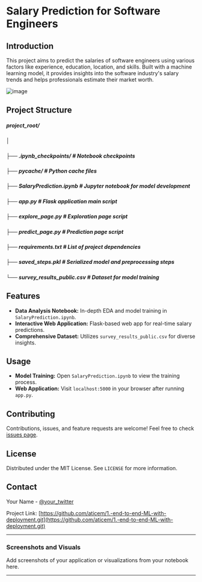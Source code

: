 # Salary Prediction for Software Engineers

## Introduction

This project aims to predict the salaries of software engineers using various factors like experience, education, location, and skills. Built with a machine learning model, it provides insights into the software industry's salary trends and helps professionals estimate their market worth.

![image](https://github.com/aticem/1.-end-to-end-ML-with-deployment/assets/65057931/7773c39a-8fc0-40d8-9527-c8671808e0b2)





## Project Structure

##### project_root/
##### │
##### ├── .ipynb_checkpoints/ # Notebook checkpoints
##### ├── pycache/ # Python cache files
##### ├── SalaryPrediction.ipynb # Jupyter notebook for model development
##### ├── app.py # Flask application main script
##### ├── explore_page.py # Exploration page script
##### ├── predict_page.py # Prediction page script
##### ├── requirements.txt # List of project dependencies
##### ├── saved_steps.pkl # Serialized model and preprocessing steps
##### └── survey_results_public.csv # Dataset for model training



## Features

- **Data Analysis Notebook:** In-depth EDA and model training in `SalaryPrediction.ipynb`.
- **Interactive Web Application:** Flask-based web app for real-time salary predictions.
- **Comprehensive Dataset:** Utilizes `survey_results_public.csv` for diverse insights.


## Usage

- **Model Training:** Open `SalaryPrediction.ipynb` to view the training process.
- **Web Application:** Visit `localhost:5000` in your browser after running `app.py`.

## Contributing

Contributions, issues, and feature requests are welcome! Feel free to check [issues page](LINK_TO_ISSUES_PAGE). 

## License

Distributed under the MIT License. See `LICENSE` for more information.

## Contact

Your Name - [@your_twitter](https://twitter.com/your_twitter)

Project Link: [https://github.com/aticem/1.-end-to-end-ML-with-deployment.git](https://github.com/aticem/1.-end-to-end-ML-with-deployment.git)

---

### Screenshots and Visuals

Add screenshots of your application or visualizations from your notebook here.

---



